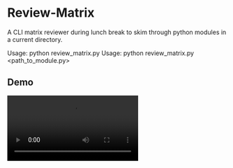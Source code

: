 # Review-Matrix

A CLI matrix reviewer during lunch break to skim through python modules in a current directory.

Usage: python review_matrix.py
Usage: python review_matrix.py <path_to_module.py>

## Demo

![Demo in Git Bash](tests/review_matrix.mkv)
